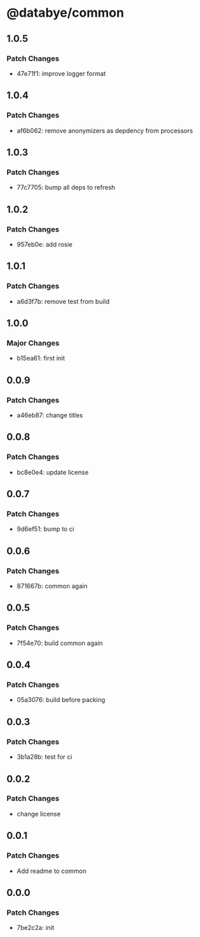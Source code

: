 # @databye/common

## 1.0.5

### Patch Changes

- 47e71f1: improve logger format

## 1.0.4

### Patch Changes

- af6b062: remove anonymizers as depdency from processors

## 1.0.3

### Patch Changes

- 77c7705: bump all deps to refresh

## 1.0.2

### Patch Changes

- 957eb0e: add rosie

## 1.0.1

### Patch Changes

- a6d3f7b: remove test from build

## 1.0.0

### Major Changes

- b15ea61: first init

## 0.0.9

### Patch Changes

- a46eb87: change titles

## 0.0.8

### Patch Changes

- bc8e0e4: update license

## 0.0.7

### Patch Changes

- 9d6ef51: bump to ci

## 0.0.6

### Patch Changes

- 871667b: common again

## 0.0.5

### Patch Changes

- 7f54e70: build common again

## 0.0.4

### Patch Changes

- 05a3076: build before packing

## 0.0.3

### Patch Changes

- 3b1a28b: test for ci

## 0.0.2

### Patch Changes

- change license

## 0.0.1

### Patch Changes

- Add readme to common

## 0.0.0

### Patch Changes

- 7be2c2a: init
